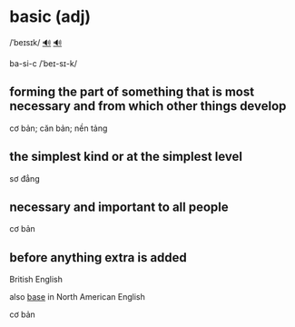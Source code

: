 # basic (adj)

/ˈbeɪsɪk/ [🔊](https://www.oxfordlearnersdictionaries.com/media/english/uk_pron/b/bas/basic/basic__gb_3.mp3) [🔊](https://www.oxfordlearnersdictionaries.com/media/english/us_pron/b/bas/basic/basic__us_3.mp3)

ba-si-c /ˈbeɪ-sɪ-k/

## forming the part of something that is most necessary and from which other things develop

cơ bản; căn bản; nền tảng

## the simplest kind or at the simplest level

sơ đẳng

## necessary and important to all people

cơ bản

## before anything extra is added

British English

also [base]() in North American English

cơ bản